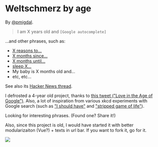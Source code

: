 # Weltschmerz by age

By [@pmigdal](https://twitter.com/pmigdal).

> I am X years old and `[Google autocomplete]`

...and other phrases, such as:

* [X reasons to...](https://twitter.com/grzegon/status/1032711004587810816)
* [X months since...](https://twitter.com/grzegon/status/1032711004587810816)
* [X months until...](https://www.facebook.com/groups/datasciencepl/?fb_dtsg_ag=AdyqXiih8VzgW5fn34cme_jfFPgJrE1OYgyPWju22mp6Iw%3AAdwFGz9v9TaXegyd-Lj64qP8U_qeJ50HQ2QYph9tejKeIg)
* [sleep X...](https://news.ycombinator.com/item?id=17827706)
* My baby is X months old and...
* etc, etc...

See also its [Hacker News thread](https://news.ycombinator.com/item?id=17826188).

I defrosted a 4-year old project, thanks to [this tweet ("Love in the Age of Google")](https://twitter.com/brian_bilston/status/1031844013236789248).
Also, a lot of inspiration from various xkcd experiments with Google search (such as ["I should have"](https://xkcd.com/458/)  and ["stripped game of life"](https://xkcd.com/696/)).

Looking for interesting phrases. (Found one? Share it!)

Also, since this project is old, I would have started it with better modularizaiton (Vue?) + texts in url bar. If you want to fork it, go for it.

[![](/i_am_x_years_old_and.png)](https://p.migdal.pl/weltschmerz/)
